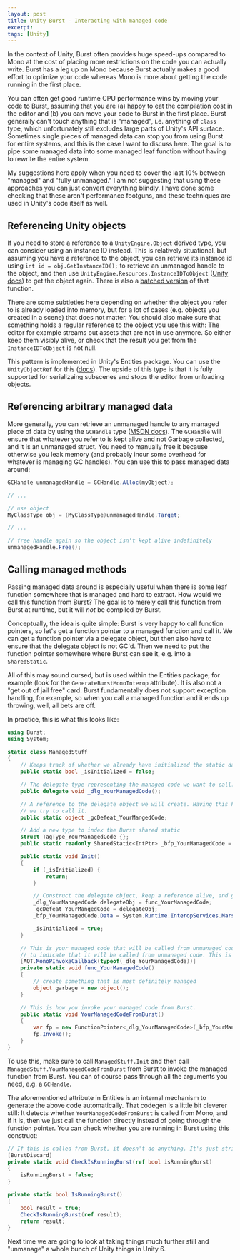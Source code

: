 ```yaml
---
layout: post
title: Unity Burst - Interacting with managed code
excerpt:
tags: [Unity]
---
```


In the context of Unity, Burst often provides huge speed-ups compared to Mono at the cost of placing more restrictions on the code you can actually write. Burst has a leg up on Mono because Burst actually makes a good effort to optimize your code whereas Mono is more about getting the code running in the first place.

You can often get good runtime CPU performance wins by moving your code to Burst, assuming that you are (a) happy to eat the compilation cost in the editor and (b) you can move your code to Burst in the first place. Burst generally can't touch anything that is "managed", i.e. anything of `class` type, which unfortunately still excludes large parts of Unity's API surface. Sometimes single pieces of managed data can stop you from using Burst for entire systems, and this is the case I want to discuss here. The goal is to pipe some managed data into some managed leaf function without having to rewrite the entire system.

My suggestions here apply when you need to cover the last 10% between "managed" and "fully unmanaged." I am not suggesting that using these approaches you can just convert everything blindly. I have done some checking that these aren't performance footguns, and these techniques are used in Unity's code itself as well.

## Referencing Unity objects

If you need to store a reference to a `UnityEngine.Object` derived type, you can consider using an instance ID instead. This is relatively situational, but assuming you have a reference to the object, you can retrieve its instance id using `int id = obj.GetInstanceID();` to retrieve an unmanaged handle to the object, and then use `UnityEngine.Resources.InstanceIDToObject` ([Unity docs](https://docs.unity3d.com/ScriptReference/Resources.InstanceIDToObject.html)) to get the object again. There is also a [batched version](https://docs.unity3d.com/ScriptReference/Resources.InstanceIDToObjectList.html) of that function.

There are some subtleties here depending on whether the object you refer to is already loaded into memory, but for a lot of cases (e.g. objects you created in a scene) that does not matter. You should also make sure that something holds a regular reference to the object you use this with: The editor for example streams out assets that are not in use anymore. So either keep them visibly alive, or check that the result you get from the `InstanceIDToObject` is not null.

This pattern is implemented in Unity's Entities package. You can use the `UnityObjectRef` for this ([docs](https://docs.unity3d.com/Packages/com.unity.entities@1.3/api/Unity.Entities.UnityObjectRef-1.html)). The upside of this type is that it is fully supported for serializaing subscenes and stops the editor from unloading objects.

## Referencing arbitrary managed data

More generally, you can retrieve an unmanaged handle to any managed piece of data by using the `GCHandle` type ([MSDN docs](https://learn.microsoft.com/en-us/dotnet/api/system.runtime.interopservices.gchandle.alloc?view=netstandard-2.0)). The `GCHandle` will ensure that whatever you refer to is kept alive and not Garbage collected, and it is an unmanaged struct. You need to manually free it because otherwise you leak memory (and probably incur some overhead for whatever is managing GC handles). You can use this to pass managed data around:

```csharp
GCHandle unmanagedHandle = GCHandle.Alloc(myObject);

// ...

// use object
MyClassType obj = (MyClassType)unmanagedHandle.Target;

// ...

// free handle again so the object isn't kept alive indefinitely
unmanagedHandle.Free();
```

## Calling managed methods

Passing managed data around is especially useful when there is some leaf function somewhere that is managed and hard to extract. How would we call this function from Burst? The goal is to merely call this function from Burst at runtime, but it will _not_ be compiled by Burst.

Conceptually, the idea is quite simple: Burst is very happy to call function pointers, so let's get a function pointer to a managed function and call it. We can get a function pointer via a delegate object, but then also have to ensure that the delegate object is not GC'd. Then we need to put the function pointer somewhere where Burst can see it, e.g. into a `SharedStatic`.

All of this may sound cursed, but is used within the Entities package, for example (look for the `GenerateBurstMonoInterop` attribute). It is also not a "get out of jail free" card: Burst fundamentally does not support exception handling, for example, so when you call a managed function and it ends up throwing, well, all bets are off.

In practice, this is what this looks like:

```csharp
using Burst;
using System;

static class ManagedStuff
{
    // Keeps track of whether we already have initialized the static data here.
    public static bool _isInitialized = false;

    // The delegate type representing the managed code we want to call.
    public delegate void _dlg_YourManagedCode();

    // A reference to the delegate object we will create. Having this here will prevent it from getting GC'd while
    // we try to call it.
    public static object _gcDefeat_YourMangedCode;

    // Add a new type to index the Burst shared static
    struct TagType_YourManagedCode {};
    public static readonly SharedStatic<IntPtr> _bfp_YourManagedCode = SharedStatic<IntPtr>.GetOrCreate<TagType_YourManagedCode>();

    public static void Init()
    {
        if (_isInitialized) {
            return;
        }

        // Construct the delegate object, keep a reference alive, and get a function pointer.
        _dlg_YourManagedCode delegateObj = func_YourManagedCode;
        _gcDefeat_YourMangedCode = delegateObj;
        _bfp_YourManagedCode.Data = System.Runtime.InteropServices.Marshal.GetFunctionPointerForDelegate(delegateObj);

        _isInitialized = true;
    }

    // This is your managed code that will be called from unmanaged code. It needs this MonoPInvokeCallback attribute
    // to indicate that it will be called from unmanaged code. This is required for IL2CPP.
    [AOT.MonoPInvokeCallback(typeof(_dlg_YourManagedCode))]
    private static void func_YourManagedCode()
    {
        // create something that is most definitely managed
        object garbage = new object();
    }

    // This is how you invoke your managed code from Burst.
    public static void YourManagedCodeFromBurst()
    {
        var fp = new FunctionPointer<_dlg_YourManagedCode>(_bfp_YourManagedCode.Data);
        fp.Invoke();
    }
}
```

To use this, make sure to call `ManagedStuff.Init` and then call `ManagedStuff.YourManagedCodeFromBurst` from Burst to invoke the managed function from Burst. You can of course pass through all the arguments you need, e.g. a `GCHandle`.

The aforementioned attribute in Entities is an internal mechanism to generate the above code automatically. That codegen is a little bit cleverer still: It detects whether `YourManagedCodeFromBurst` is called from Mono, and if it is, then we just call the function directly instead of going through the function pointer. You can check whether you are running in Burst using this construct:

```csharp
// If this is called from Burst, it doesn't do anything. It's just stripped out.
[BurstDiscard]
private static void CheckIsRunningBurst(ref bool isRunningBurst)
{
    isRunningBurst = false;
}

private static bool IsRunningBurst()
{
    bool result = true;
    CheckIsRunningBurst(ref result);
    return result;
}
```

Next time we are going to look at taking things much further still and "unmanage" a whole bunch of Unity things in Unity 6.
